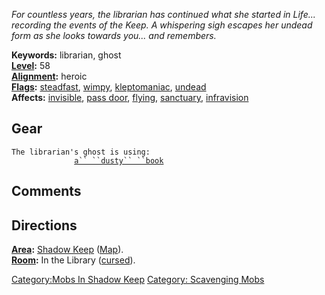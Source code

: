 *For countless years, the librarian has continued what she started in
Life... recording the events of the Keep. A whispering sigh escapes her
undead form as she looks towards you... and remembers.*

**Keywords:** librarian, ghost  
**[Level](Level "wikilink"):** 58  
**[Alignment](Alignment "wikilink"):** heroic  
**[Flags](:Category:Mob_Types "wikilink"):**
[steadfast](Sentinel_Mobs "wikilink"), [wimpy](Wimpy_Mobs "wikilink"),
[kleptomaniac](:Category:_Scavenging_Mobs "wikilink"),
[undead](Undead_Mobs "wikilink")  
**Affects:** [invisible](Invis "wikilink"), [pass
door](Pass_Door "wikilink"), [flying](Fly "wikilink"),
[sanctuary](Sanctuary "wikilink"), [infravision](Infravision "wikilink")

## Gear

`The librarian's ghost is using:`  
<held>`              `[`a`` ``dusty`` ``book`](Dusty_Book "wikilink")

## Comments

## Directions

**[Area](:Category:_Areas "wikilink"):** [Shadow
Keep](:Category:_Shadow_Keep "wikilink")
([Map](Shadow_Keep_Map "wikilink")).  
**[Room](:Category:_Rooms "wikilink"):** In the Library
([cursed](Cursed_Rooms "wikilink")).  

[Category:Mobs In Shadow Keep](Category:Mobs_In_Shadow_Keep "wikilink")
[Category: Scavenging Mobs](Category:_Scavenging_Mobs "wikilink")
